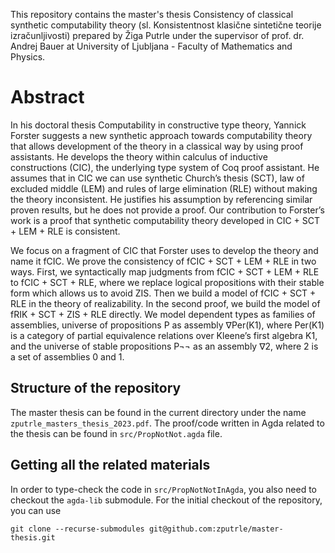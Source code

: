 This repository contains the master's thesis Consistency of classical synthetic computability theory (sl. Konsistentnost klasične sintetične teorije izračunljivosti) prepared by Žiga Putrle under the supervisor of prof. dr. Andrej Bauer at University of Ljubljana - Faculty of Mathematics and Physics.

# Abstract
In his doctoral thesis Computability in constructive type theory, Yannick Forster suggests a new synthetic approach towards computability theory that allows development of the theory in a classical way by using proof assistants. He develops the theory within calculus of inductive constructions (CIC), the underlying type system of Coq proof assistant. He assumes that in CIC we can use synthetic Church’s thesis (SCT), law of excluded middle (LEM) and rules of large elimination (RLE) without making the theory inconsistent. He justifies his assumption by referencing similar proven results, but he does not provide a proof. Our contribution to Forster’s work is a proof that synthetic computability theory developed in CIC + SCT + LEM + RLE is consistent.

We focus on a fragment of CIC that Forster uses to develop the theory and name it fCIC. We prove the consistency of fCIC + SCT + LEM + RLE in two ways. First, we syntactically map judgments from fCIC + SCT + LEM + RLE to fCIC + SCT + RLE, where we replace logical propositions with their stable form which allows us to avoid ZIS. Then we build a model of fCIC + SCT + RLE in the theory of realizability. In the second proof, we build the model of fRIK + SCT + ZIS + RLE directly. We model dependent types as families of assemblies, universe of propositions P as assembly ∇Per(K1), where Per(K1) is a category of partial equivalence relations over Kleene’s first algebra K1, and the universe of stable propositions P¬¬ as an assembly ∇2, where 2 is a set of assemblies 0 and 1.

## Structure of the repository

The master thesis can be found in the current directory under the name `zputrle_masters_thesis_2023.pdf`.
The proof/code written in Agda related to the thesis can be found in `src/PropNotNot.agda` file.

## Getting all the related materials

In order to type-check the code in `src/PropNotNotInAgda`, you also need to checkout the `agda-lib` submodule. For the initial checkout of the repository, you can use
    
    git clone --recurse-submodules git@github.com:zputrle/master-thesis.git
